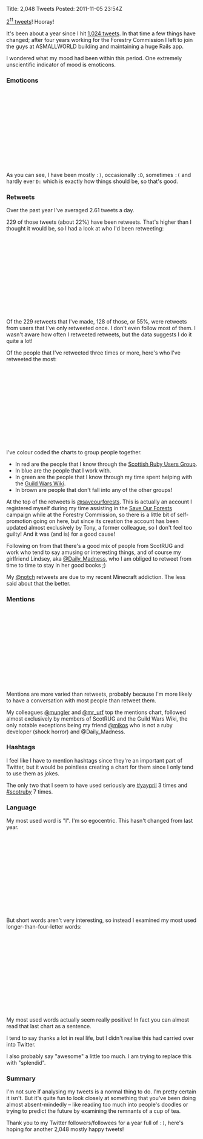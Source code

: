 Title: 2,048 Tweets
Posted: 2011-11-05 23:54Z

<script type="text/javascript">
  $(document).ready(function () {
    var scotrugPeople = [
      '@alancfrancis',
      '@nelstrom',
      '@scotrubyconf',
      '@paulanthonywils',
      '@philip_roberts',
      '@ryanstenhouse',
      '@scotrug',
      '@lenary',
      '@keavy',
      '@dies_el',
      '@semanticist',
      '@mconnell'
    ];
    
    var aswPeople = [
      '@mungler',
      '@mr_urf',
      '@tanjapislar'
    ];
    
    var gwwPeople = [
      '@stylva',
      '@poke',
      '@bexor'
    ]
    
    var alternateColors = function(index) { 
      return ['#AC9784', '#9e8972'][index % 2] 
    };
    
    var colorCoded = function(index) {
      if ($.inArray(this[1].label, scotrugPeople) >= 0) {
        return '#986359';
      }
      if ($.inArray(this[1].label, aswPeople) >= 0) {
        return '#6a6e7a';
      }
      if ($.inArray(this[1].label, gwwPeople) >= 0) {
        return '#5e8247';
      }
      return '#AC9784';
    }
    
    var standardAxisLabel = function(index) { return this[1].label };
    
    jQuery('#emoticon-graph').tufteBar({
      data: [
        [1, {label: ';D'}],
        [1, {label: 'D:'}],
        [2, {label: ':o'}],
        [2, {label: ':/'}],
        [6, {label: ':P'}],
        [7, {label: ';)'}],
        [7, {label: ':('}],
        [36, {label: ':D'}],
        [60, {label: ':)'}]
      ],
      axisLabel: function(index) { return "<span style=\"font-size: 2em; padding-top: 1em;\">" + this[1].label + "</span>" },
      colors: ['#AC9784']
    });
    
    jQuery('#retweet-graph').tufteBar({
      data: [
        [3, {label: '@alancfrancis'}],
        [3, {label: '@tanepiper'}],
        [3, {label: '@notch'}],
        [3, {label: '@nelstrom'}],
        [3, {label: '@edgeonline'}],
        [3, {label: '@RupertMurdochPR'}],
        [3, {label: '@poke'}],
        [3, {label: '@Cabel'}],
        [3, {label: '@newsyc150'}],
        [4, {label: '@scotrubyconf'}],
        [4, {label: '@paulanthonywils'}],
        [5, {label: '@philip_roberts'}],
        [5, {label: '@ryanstenhouse'}],
        [5, {label: '@mr_urf'}],
        [5, {label: '@Daily_Madness'}],
        [7, {label: '@mungler'}],
        [8, {label: '@dies_el'}],
        [9, {label: '@saveourforests'}]
      ],
      axisLabel: standardAxisLabel,
      color: colorCoded
    });
    
    jQuery('#retweet-distribution-graph').tufteBar({
      data: [
        [128, {label: '1'}],
        [20, {label: '2-3'}],
        [9, {label: '4+'}]
      ],
      axisLabel: function(index) { 
        var times;
        if (this[1].label === '1') {
          times = 'once';
        } else {
          times = this[1].label + ' times';
        }
        return 'Retweeted ' + times;
      },
      barLabel: function(index) { return $.tufteBar.formatNumber(this[0]) + " users" },
      colors: ['#AC9784']
    });
    
    jQuery('#mention-graph').tufteBar({
      data: [
        [13, {label: '@philip_roberts'}],
        [14, {label: '@nelstrom'}],
        [15, {label: '@paulanthonywils'}],
        [16, {label: '@scotrug'}],
        [16, {label: '@bexor'}],
        [17, {label: '@lenary'}],
        [20, {label: '@keavy'}],
        [21, {label: '@Daily_Madness'}],
        [21, {label: '@stylva'}],
        [28, {label: '@poke'}],
        [28, {label: '@dies_el'}],
        [30, {label: '@alancfrancis'}],
        [35, {label: '@mikos'}],
        [35, {label: '@ryanstenhouse'}],
        [41, {label: '@semanticist'}],
        [41, {label: '@mconnell'}],
        [44, {label: '@mr_urf'}],
        [45, {label: '@mungler'}]
      ],
      axisLabel: standardAxisLabel,
      color: colorCoded
    });
    
    jQuery('#word-graph').tufteBar({
      data: [
        [100, {label: 'in'}],
        [100, {label: 'that'}],
        [109, {label: 'of'}],
        [117, {label: 'is'}],
        [135, {label: 'you'}],
        [139, {label: 'it'}],
        [200, {label: 'a'}],
        [230, {label: 'to'}],
        [255, {label: 'the'}],
        [300, {label: 'I'}]
      ],
      axisLabel: standardAxisLabel,
      color: alternateColors
    });
    
    jQuery('#longer-word-graph').tufteBar({
      data: [
        [14, {label: 'seems'}],
        [17, {label: 'edinburgh'}],
        [18, {label: 'great'}],
        [19, {label: 'going'}],
        [19, {label: 'today'}],
        [20, {label: 'people'}],
        [24, {label: 'there'}],
        [28, {label: 'awesome'}],
        [32, {label: 'would'}],
        [34, {label: 'about'}],
        [37, {label: 'thats'}],
        [38, {label: 'think'}],
        [40, {label: 'really'}],
        [43, {label: 'thanks'}]
      ],
      axisLabel: standardAxisLabel,
      color: alternateColors
    });
  });
</script>

[2<sup>11</sup> tweets][2048]! Hooray!

It's been about a year since I hit [1,024 tweets][1024]. In that time a few things have changed; after four years working for the Forestry Commission I left to join the guys at ASMALLWORLD building and maintaining a huge Rails app.

I wondered what my mood had been within this period. One extremely unscientific indicator of mood is emoticons.

### Emoticons

<div id="emoticon-graph" class="graph" style="width: 530px; height: 200px;"></div>

As you can see, I have been mostly `:)`, occasionally `:D`, sometimes `:(` and hardly ever `D:` which is exactly how things should be, so that's good.

### Retweets

Over the past year I've averaged 2.61 tweets a day.

229 of those tweets (about 22%) have been retweets. That's higher than I thought it would be, so I had a look at who I'd been retweeting:

<div id="retweet-distribution-graph" class="graph" style="width: 530px; height: 200px;"></div>

Of the 229 retweets that I've made, 128 of those, or 55%, were retweets from users that I've only retweeted once. I don't even follow most of them. I wasn't aware how often I retweeted retweets, but the data suggests I do it quite a lot!

Of the people that I've retweeted three times or more, here's who I've retweeted the most:

<div id="retweet-graph" class="graph long-labels" style="width: 460px; height: 200px;"></div>

I've colour coded the charts to group people together. 

* In red are the people that I know through the [Scottish Ruby Users Group][scotrug].
* In blue are the people that I work with. 
* In green are the people that I know through my time spent helping with the [Guild Wars Wiki][gww].
* In brown are people that don't fall into any of the other groups!

At the top of the retweets is [@saveourforests][]. This is actually an account I registered myself during my time assisting in the [Save Our Forests][sof] campaign while at the Forestry Commission, so there is a little bit of self-promotion going on here, but since its creation the account has been updated almost exclusively by Tony, a former colleague, so I don't feel too guilty! And it was (and is) for a good cause!

Following on from that there's a good mix of people from ScotRUG and work who tend to say amusing or interesting things, and of course my girlfriend Lindsey, aka [@Daily_Madness][], who I am obliged to retweet from time to time to stay in her good books ;)

My [@notch][] retweets are due to my recent Minecraft addiction. The less said about that the better.

### Mentions

<div id="mention-graph" class="graph long-labels" style="width: 460px; height: 200px;"></div>

Mentions are more varied than retweets, probably because I'm more likely to have a conversation with most people than retweet them.

My colleagues [@mungler][] and [@mr_urf][] top the mentions chart, followed almost exclusively by members of ScotRUG and the Guild Wars Wiki, the only notable exceptions being my friend [@mikos][] who is not a ruby developer (shock horror) and @Daily_Madness.

### Hashtags

I feel like I have to mention hashtags since they're an important part of Twitter, but it would be pointless creating a chart for them since I only tend to use them as jokes.

The only two that I seem to have used seriously are [#yaypril][] 3 times and [#scotruby][] 7 times.

### Language

My most used word is "I". I'm so egocentric. This hasn't changed from last year.

<div id="word-graph" class="graph" style="width: 530px; height: 200px;"></div>

But short words aren't very interesting, so instead I examined my most used longer-than-four-letter words:

<div id="longer-word-graph" class="graph long-labels" style="width: 510px; height: 200px;"></div>

My most used words actually seem really positive! In fact you can almost read that last chart as a sentence.

I tend to say thanks a lot in real life, but I didn't realise this had carried over into Twitter.

I also probably say "awesome" a little too much. I am trying to replace this with "splendid".

### Summary

I'm not sure if analysing my tweets is a normal thing to do. I'm pretty certain it isn't. But it's quite fun to look closely at something that you've been doing almost absent-mindedly – like reading too much into people's doodles or trying to predict the future by examining the remnants of a cup of tea.

Thank you to my Twitter followers/followees for a year full of `:)`, here's hoping for another 2,048 mostly happy tweets!

  [1024]: /blog/2010/10/1024-tweets
  [2048]: https://twitter.com/#!/baxt3r/status/133645503639465984
  [scotrug]: http://scotrug.org/
  [gww]: http://wiki.guildwars.com/wiki/Main_Page
  [sof]: http://saveourforests.co.uk/
  
  [@saveourforests]: https://twitter.com/saveourforests
  [@Daily_Madness]: https://twitter.com/Daily_Madness
  [@notch]: https://twitter.com/notch
  [@mungler]: https://twitter.com/mungler
  [@mr_urf]: https://twitter.com/mr_urf
  [@mikos]: https://twitter.com/mikos
  [#yaypril]: https://twitter.com/#!/search/realtime/%23yaypril
  [#scotruby]: https://twitter.com/#!/search/realtime/%23scotruby